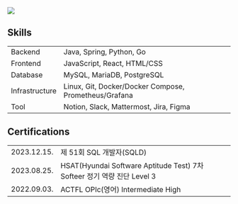 ![](http://github-profile-summary-cards.vercel.app/api/cards/profile-details?username=cheesecat47&theme=onedark)

## Skills

|                |                                                              |
|:---------------|:-------------------------------------------------------------|
| Backend        | Java, Spring, Python, Go                                     |
| Frontend       | JavaScript, React, HTML/CSS                                  |
| Database       | MySQL, MariaDB, PostgreSQL                                   |
| Infrastructure | Linux, Git, Docker/Docker Compose, Prometheus/Grafana        |
| Tool           | Notion, Slack, Mattermost, Jira, Figma                       |

## Certifications

|             |                                                                     |
|:------------|:--------------------------------------------------------------------|
| 2023.12.15. | 제 51회 SQL 개발자(SQLD)                                               |
| 2023.08.25. | HSAT(Hyundai Software Aptitude Test) 7차 Softeer 정기 역량 진단 Level 3 |
| 2022.09.03. | ACTFL OPIc(영어) Intermediate High                                   |

<!-- [![Hits](https://hits.seeyoufarm.com/api/count/incr/badge.svg?url=https%3A%2F%2Fgithub.com%2Fcheesecat47&count_bg=%2379C83D&title_bg=%23555555&icon=&icon_color=%23E7E7E7&title=hits&edge_flat=false)](https://hits.seeyoufarm.com) -->

<!-- [![GitHub Streak](https://streak-stats.demolab.com?user=cheesecat47&theme=transparent&date_format=%5BY.%5Dn.j&mode=weekly)](https://git.io/streak-stats) -->

<!-- <a href="https://github.com/anuraghazra/github-readme-stats"><img height=200 align="center" src="https://github-readme-stats.vercel.app/api?username=cheesecat47&count_private=true&show_icons=true&theme=transparent" /></a> -->
<!-- <a href="https://github.com/anuraghazra/convoychat"><img height=200 align="center" src="https://github-readme-stats.vercel.app/api/top-langs?username=cheesecat47&count_private=true&show_icons=true&theme=transparent&layout=compact&langs_count=8&card_width=320" /></a> -->

<!-- [![Solved.ac Profile](http://mazassumnida.wtf/api/generate_badge?boj=cheesecat47)](https://solved.ac/cheesecat47) -->

